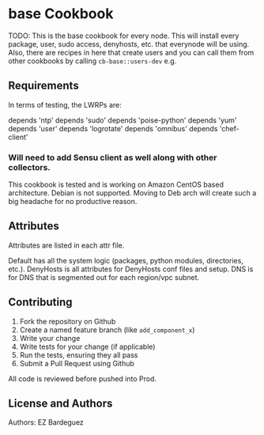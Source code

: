 base Cookbook
=============
TODO: This is the base cookbook for every node. This will install every package, user, sudo access, denyhosts, etc. that everynode will be using. Also, there are recipes in here that create users and you can call them from other cookbooks by calling ```cb-base::users-dev``` e.g.

Requirements
------------
In terms of testing, the LWRPs are:

depends 'ntp'
depends 'sudo'
depends 'poise-python'
depends 'yum'
depends 'user'
depends 'logrotate'
depends 'omnibus'
depends 'chef-client'

### Will need to add Sensu client as well along with other collectors.

This cookbook is tested and is working on Amazon CentOS based architecture. Debian is not supported. Moving to Deb arch will create such a big headache for no productive reason.



Attributes
----------
Attributes are listed in each attr file.

Default has all the system logic (packages, python modules, directories, etc.).
DenyHosts is all attributes for DenyHosts conf files and setup.
DNS is for DNS that is segmented out for each region/vpc subnet.


Contributing
------------

1. Fork the repository on Github
2. Create a named feature branch (like `add_component_x`)
3. Write your change
4. Write tests for your change (if applicable)
5. Run the tests, ensuring they all pass
6. Submit a Pull Request using Github

All code is reviewed before pushed into Prod.

License and Authors
-------------------
Authors: EZ Bardeguez 
